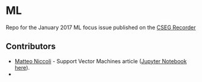 # ML
Repo for the January 2017 ML focus issue published on the [CSEG Recorder](https://csegrecorder.com/)

## Contributors
- [Matteo Niccoli](https://github.com/mycarta) - Support Vector Machines article ([Jupyter Notebook here](https://github.com/CSEG/ML/blob/master/SVM%20article/figure2_XOR_ABZ.ipynb)).
- 
